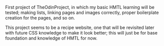First project of TheOdinProject, in which my basic HMTL learning 
will be tested; making lists, linking pages and images correctly,
proper boilerplate creation for the pages, and so on.

This project seems to be a recipe website, one that will be
revisited later with future CSS knowledge to make it look better;
this will just be for base foundation and knowledge of HMTL for now.